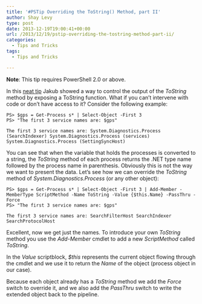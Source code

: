 ```yaml
---
title: '#PSTip Overriding the ToString() Method, part II'
author: Shay Levy
type: post
date: 2013-12-19T19:00:41+00:00
url: /2013/12/19/pstip-overriding-the-tostring-method-part-ii/
categories:
  - Tips and Tricks
tags:
  - Tips and Tricks

---
```

**Note**: This tip requires PowerShell 2.0 or above.

In this [neat tip][1] Jakub showed a way to control the output of the _ToString_ method by exposing a ToString function. What if you can&#8217;t intervene with code or don&#8217;t have access to it? Consider the following example:

```
PS> $gps = Get-Process s* | Select-Object -First 3
PS> "The first 3 service names are: $gps"

The first 3 service names are: System.Diagnostics.Process (SearchIndexer) System.Diagnostics.Process (services) System.Diagnostics.Process (SettingSyncHost)
```

You can see that when the variable that holds the processes is converted to a string, the _ToString_ method of each process returns the .NET type name followed by the process name in parenthesis. Obviously this is not the way we want to present the data. Let&#8217;s see how we can override the _ToString_ method of _System.Diagnostics.Process_ (or any other object):

```
PS> $gps = Get-Process s* | Select-Object -First 3 | Add-Member -MemberType ScriptMethod -Name ToString -Value {$this.Name} -PassThru -Force
PS> "The first 3 service names are: $gps"

The first 3 service names are: SearchFilterHost SearchIndexer SearchProtocolHost
```

Excellent, now we get just the names. To introduce your own _ToString_ method you use the _Add-Member_ cmdlet to add a new _ScriptMethod_ called _ToString_.

In the _Value_ scriptblock, _$this_ represents the current object flowing through the cmdlet and we use it to return the _Name_ of the object (process object in our case).

Because each object already has a _ToString_ method we add the _Force_ switch to override it, and we also add the _PassThru_ switch to write the extended object back to the pipeline.

[1]: /2013/12/18/pstip-overriding-the-tostring-method